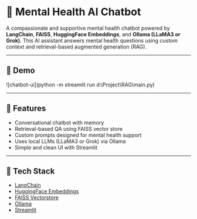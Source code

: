 # 🧠 Mental Health AI Chatbot

A compassionate and supportive mental health chatbot powered by **LangChain**, **FAISS**, **HuggingFace Embeddings**, and **Ollama (LLaMA3 or Grok)**. This AI assistant answers mental health questions using custom context and retrieval-based augmented generation (RAG).

---

## 📸 Demo
![chatbot-ui](python -m streamlit run d:\Project\RAG\main.py)

---

## 🚀 Features

- Conversational chatbot with memory
- Retrieval-based QA using FAISS vector store
- Custom prompts designed for mental health support
- Uses local LLMs (LLaMA3 or Grok) via Ollama
- Simple and clean UI with Streamlit

---

## 🧱 Tech Stack

- [LangChain](https://www.langchain.com/)
- [HuggingFace Embeddings](https://huggingface.co/)
- [FAISS Vectorstore](https://github.com/facebookresearch/faiss)
- [Ollama](https://ollama.com/)
- [Streamlit](https://streamlit.io/)

